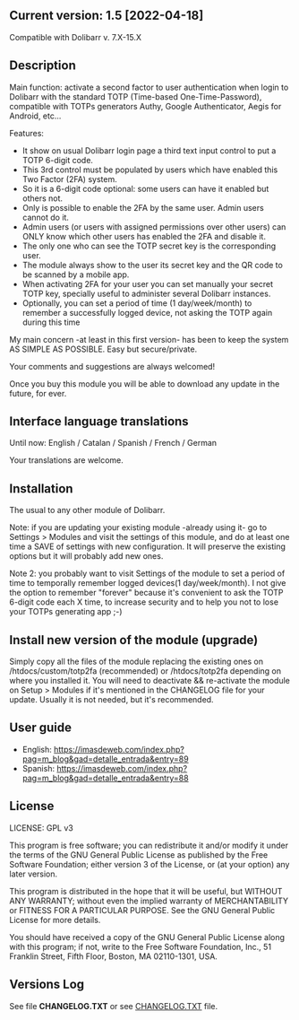 ## Current version: 1.5 [2022-04-18]

Compatible with Dolibarr v. 7.X-15.X

## Description

Main function: activate a second factor to user authentication when login to Dolibarr with the standard TOTP (Time-based One-Time-Password), compatible with TOTPs generators Authy, Google Authenticator, Aegis for Android, etc...

Features:

- It show on usual Dolibarr login page a third text input control to put a TOTP 6-digit code.
- This 3rd control must be populated by users which have enabled this Two Factor (2FA) system.
- So it is a 6-digit code optional: some users can have it enabled but others not.
- Only is possible to enable the 2FA by the same user. Admin users cannot do it.
- Admin users (or users with assigned permissions over other users) can ONLY know which other users has enabled the 2FA and disable it.
- The only one who can see the TOTP secret key is the corresponding user.
- The module always show to the user its secret key and the QR code to be scanned by a mobile app.
- When activating 2FA for your user you can set manually your secret TOTP key, specially useful to administer several Dolibarr instances.
- Optionally, you can set a period of time (1 day/week/month) to remember a successfully logged device, not asking the TOTP again during this time

My main concern -at least in this first version- has been to keep the system AS SIMPLE AS POSSIBLE. Easy but secure/private.

Your comments and suggestions are always welcomed!

Once you buy this module you will be able to download any update in the future, for ever.

## Interface language translations

Until now: English / Catalan / Spanish / French / German

Your translations are welcome.

## Installation

The usual to any other module of Dolibarr.

Note: if you are updating your existing module -already using it- go to Settings > Modules and visit the settings of this module, and do at least one time a SAVE of settings with new configuration. It will preserve the existing options but it will probably add new ones.

Note 2: you probably want to visit Settings of the module to set a period of time to temporally remember logged devices(1 day/week/month). I not give the option to remember "forever" because it's convenient to ask the TOTP 6-digit code each X time, to increase security and to help you not to lose your TOTPs generating app ;-)

## Install new version of the module (upgrade)

Simply copy all the files of the module replacing the existing ones on /htdocs/custom/totp2fa (recommended) or /htdocs/totp2fa depending on where you installed it. You will need to deactivate && re-activate the module on Setup > Modules if it's mentioned in the CHANGELOG file for your update. Usually it is not needed, but it's recommended.

## User guide

- English: https://imasdeweb.com/index.php?pag=m_blog&gad=detalle_entrada&entry=89
- Spanish: https://imasdeweb.com/index.php?pag=m_blog&gad=detalle_entrada&entry=88

## License

LICENSE: GPL v3

This program is free software; you can redistribute it and/or
modify it under the terms of the GNU General Public License
as published by the Free Software Foundation; either version 3
of the License, or (at your option) any later version.

This program is distributed in the hope that it will be useful,
but WITHOUT ANY WARRANTY; without even the implied warranty of
MERCHANTABILITY or FITNESS FOR A PARTICULAR PURPOSE. See the
GNU General Public License for more details.

You should have received a copy of the GNU General Public License
along with this program; if not, write to the Free Software
Foundation, Inc., 51 Franklin Street, Fifth Floor, Boston, MA 02110-1301, USA.

## Versions Log

See file **CHANGELOG.TXT** or see [CHANGELOG.TXT](CHANGELOG.TXT) file.
